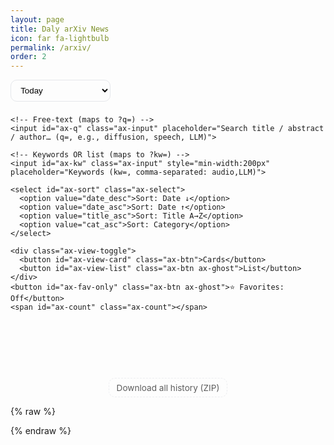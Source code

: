 ```yaml
---
layout: page
title: Daly arXiv News
icon: far fa-lightbulb
permalink: /arxiv/
order: 2
---
```



<style>
  /* ===== Fancy+ Pro with History, filters, and subtle download ===== */
  .ax-wrap{display:flex;flex-direction:column;gap:14px}
  .ax-toolbar{display:flex;flex-wrap:wrap;gap:8px;align-items:center}
  .ax-input{flex:1;min-width:230px;padding:.55rem .75rem;border:1px solid var(--card-border-color,#e5e7eb);border-radius:12px}
  .ax-btn,.ax-select{padding:.5rem .7rem;border:1px solid var(--card-border-color,#e5e7eb);border-radius:10px;background:var(--bg,transparent);cursor:pointer;text-decoration:none;display:inline-block}
  .ax-select{min-width:160px}
  .ax-chip{padding:.35rem .6rem;border:1px solid var(--card-border-color,#e5e7eb);border-radius:999px;cursor:pointer;font-size:.9rem;opacity:.85}
  .ax-chip.active{background:#00000010;border-color:#00000030;opacity:1}
  .ax-count{opacity:.75;font-size:.9rem;margin-left:auto}
  .ax-grid{display:grid;gap:14px}
  .ax-card{padding:.6rem .9rem;border:1px solid var(--card-border-color,#e5e7eb);border-radius:14px}
  .ax-title{margin:.1rem 0 .35rem 0;line-height:1.2}
  .ax-meta{font-size:.92rem;opacity:.85;margin-bottom:.4rem;display:flex;flex-wrap:wrap;gap:6px}
  .ax-badge{font-size:.72rem;padding:.15rem .4rem;border-radius:6px;background:#0000000d;border:1px solid #0000001a}
  .ax-abs{margin:.35rem 0 0 0;white-space:pre-wrap}
  .ax-links{margin-top:.5rem;font-size:.95rem;display:flex;gap:10px;flex-wrap:wrap}
  .ax-actions{margin-left:auto;display:flex;gap:6px}
  .ax-ghost{border-color:#0000;background:#0000}
  .ax-skel{height:110px;border-radius:14px;background:linear-gradient(90deg,#00000008,#00000014,#00000008);background-size:200% 100%;animation:sh 1.1s linear infinite}
  @keyframes sh{0%{background-position:200% 0}100%{background-position:-200% 0}}
  .ax-empty{opacity:.7}
  .ax-hl{background:linear-gradient(transparent 60%, #ffe08a88 0)}
  .ax-row{display:flex;gap:10px;align-items:center;flex-wrap:wrap}
  #ax-chips{min-height:32px;margin-bottom:8px}
  .ax-view-toggle .ax-btn{padding:.35rem .55rem}
  .ax-list .ax-card{display:flex;gap:12px;align-items:flex-start}
  .ax-leftbar{display:flex;flex-direction:column;gap:6px;align-items:center}
  .ax-star{cursor:pointer}
  .ax-toast{position:fixed;right:16px;bottom:16px;padding:.6rem .8rem;background:#111;color:#fff;border-radius:10px;opacity:.95;z-index:9999}

  /* bottom download — subtle */
  .ax-footer{display:flex;justify-content:center;margin-top:10px}
  .ax-download{font-size:.85rem;opacity:.7;border:1px dashed var(--card-border-color,#e5e7eb);padding:.4rem .7rem;border-radius:10px;text-decoration:none}
  .ax-download:hover{opacity:.9}
</style>

<div class="ax-wrap" id="arxiv-app">
  <div class="ax-toolbar">
    <!-- History (Today + YYYY-MM-DD from backend) -->
    <select id="ax-date" class="ax-select">
      <option value="">Today</option>
    </select>

    <!-- Free-text (maps to ?q=) -->
    <input id="ax-q" class="ax-input" placeholder="Search title / abstract / author… (q=, e.g., diffusion, speech, LLM)">

    <!-- Keywords OR list (maps to ?kw=) -->
    <input id="ax-kw" class="ax-input" style="min-width:200px" placeholder="Keywords (kw=, comma-separated: audio,LLM)">

    <select id="ax-sort" class="ax-select">
      <option value="date_desc">Sort: Date ↓</option>
      <option value="date_asc">Sort: Date ↑</option>
      <option value="title_asc">Sort: Title A→Z</option>
      <option value="cat_asc">Sort: Category</option>
    </select>

    <div class="ax-view-toggle">
      <button id="ax-view-card" class="ax-btn">Cards</button>
      <button id="ax-view-list" class="ax-btn ax-ghost">List</button>
    </div>
    <button id="ax-fav-only" class="ax-btn ax-ghost">⭐ Favorites: Off</button>
    <span id="ax-count" class="ax-count"></span>
  </div>

  <!-- Category chips -->
  <div id="ax-chips" class="ax-row"></div>

  <div id="ax-grid" class="ax-grid"></div>
  <button id="ax-more" class="ax-btn" style="display:none;margin:0 auto;">Load more</button>

  <!-- Subtle bottom download -->
  <div class="ax-footer">
    <a id="ax-download" class="ax-download" href="#" rel="noopener" download>Download all history (ZIP)</a>
  </div>
</div>

{% raw %}
<script>
(function() {
  const API_BASE = 'https://arxiv-backend-production.up.railway.app/arxiv';
  const CATS = ['cs.CL','cs.LG','cs.AI','cs.SD','eess.AS','cs.CV','cs.MM','cs.IR','cs.NE','stat.ML'];

  // state
  let ALL=[], query='', kw='', cat=null, sort='date_desc', view='card', favOnly=false, day='';
  let page=0, pageSize=12;
  const $ = s=>document.querySelector(s);
  const grid=$('#ax-grid'), q=$('#ax-q'), kwInp=$('#ax-kw'), chips=$('#ax-chips'), count=$('#ax-count');
  const sortSel=$('#ax-sort'), btnCard=$('#ax-view-card'), btnList=$('#ax-view-list'), moreBtn=$('#ax-more'), favBtn=$('#ax-fav-only'), dateSel=$('#ax-date'), dl=$('#ax-download');

  // local favorites
  const FKEY='arxiv:favs';
  const favSet=new Set(JSON.parse(localStorage.getItem(FKEY)||'[]'));
  const saveFavs=()=>localStorage.setItem(FKEY, JSON.stringify([...favSet]));
  const isFav=id=>favSet.has(id);
  const toggleFav=id=>{ isFav(id)?favSet.delete(id):favSet.add(id); saveFavs(); render(true); refreshDownloadLink(); };

  function toast(msg, ms=2200){ const t=document.createElement('div'); t.className='ax-toast'; t.textContent=msg; document.body.appendChild(t); setTimeout(()=>t.remove(), ms); }
  function escapeHTML(s){return (s||'').replace(/[&<>"']/g, ch=>({'&':'&amp;','<':'&lt;','>':'&gt;','"':'&quot;',"'":'&#39;'}[ch]))}
  function hl(text,q){ if(!q) return escapeHTML(text||''); const esc=escapeHTML(text||''); const re=new RegExp('('+q.replace(/[.*+?^${}()|[\]\\]/g,'\\$&')+')','ig'); return esc.replace(re,'<span class="ax-hl">$1</span>'); }

  function bibtex(p){
    const id=(p.id||'').replace(/v\d+$/,'')||'arxiv';
    const authors=(Array.isArray(p.authors)?p.authors.join(' and '):(p.authors||'')).replace(/&/g,'and');
    const year=(p.date||'').slice(0,4) || new Date().getUTCFullYear();
    const title=p.title||''; const pc=(p.primary||'cs');
    return `@misc{${id},
  title={${title}},
  author={${authors}},
  year={${year}},
  eprint={${id}},
  archivePrefix={arXiv},
  primaryClass={${pc}}
}`;
  }
  const copy=text=>navigator.clipboard.writeText(text).then(()=>toast('Copied!'));

  // ------------ server interaction ------------
  // Try to load from same-origin JSON file first (no CORS), fallback to API
  async function fetchWithFallback(url) {
    // First try: local JSON file (only if no filters applied, since local file has no filters)
    // If filters are active, we need to fetch from API which applies server-side filtering
    const hasFilters = query.trim() || kw.trim() || cat;
    
    if(!hasFilters && !day){
      try {
        const localUrl = '/assets/js/data/arxiv-latest.json';
        const res = await fetch(localUrl, {cache:'no-store'});
        if(res.ok){
          const data = await res.json();
          if(data && Array.isArray(data) && data.length > 0){
            console.log('Loaded from local JSON file (no CORS needed)');
            return data;
          }
        }
      }catch(e){
        console.log('Local JSON not available, using API');
      }
    }
    
    // Fallback: fetch from API (may fail due to CORS)
    try {
      const res = await fetch(url, {cache:'no-store', mode:'cors'});
      if(!res.ok) throw new Error('HTTP '+res.status);
      const data = await res.json();
      console.log('Loaded from API');
      return data;
    }catch(err){
      // If CORS fails, try a public CORS proxy as last resort
      if(err.message.includes('CORS') || err.message.includes('Failed to fetch')){
        try {
          const proxyUrl = `https://api.allorigins.win/get?url=${encodeURIComponent(url)}`;
          const res = await fetch(proxyUrl, {cache:'no-store', mode:'cors'});
          if(res.ok){
            const proxyData = await res.json();
            const parsed = JSON.parse(proxyData.contents);
            console.log('Loaded from API via CORS proxy');
            return parsed;
          }
        }catch(proxyErr){
          console.warn('CORS proxy also failed');
        }
      }
      throw err;
    }
  }

  function buildDataURL() {
    const base = day ? `${API_BASE}/history/${day}.json` : `${API_BASE}/latest.json`;
    const params = new URLSearchParams();
    if (query.trim()) params.set('q', query.trim());
    if (kw.trim())    params.set('kw', kw.trim());
    if (cat)          params.set('cat', cat);
    params.set('limit', String((page+1)*pageSize));
    const qs = params.toString();
    return qs ? `${base}?${qs}` : base;
  }

  function refreshDownloadLink() {
    // Build ZIP download link reflecting current day/q/kw/cat
    let url = `${API_BASE}/history.zip`;
    const params = new URLSearchParams();
    if (day) { params.set('start', day); params.set('end', day); }
    if (query.trim()) params.set('q', query.trim());
    if (kw.trim())    params.set('kw', kw.trim());
    if (cat)          params.set('cat', cat);
    params.set('filter','1'); // zip with filtered contents
    const qs = params.toString();
    dl.href = qs ? `${url}?${qs}` : url;
  }

  async function loadServer() {
    skeleton();
    try{
      const url = buildDataURL();
      // Use fetchWithFallback which tries local JSON first, then API
      ALL = await fetchWithFallback(url);
      if(!Array.isArray(ALL)){
        throw new Error('Response is not an array');
      }
      render(true);
    }catch(e){
      console.error('Failed to load data:', e);
      grid.innerHTML = `<div class="ax-card ax-empty" style="padding:2rem;text-align:center;">
        <p><strong>Failed to load arXiv feed.</strong></p>
        <p style="font-size:.85rem;opacity:.7;margin-top:.5rem;">Error: ${escapeHTML(e.message)}</p>
        <p style="font-size:.85rem;opacity:.7;margin-top:.5rem;">Try refreshing the page or check your network connection.</p>
      </div>`;
    } finally {
      refreshDownloadLink();
    }
  }

  async function loadHistoryList(){
    try{
      // Try local JSON first
      try {
        const localRes = await fetch('/assets/js/data/arxiv-history.json', {cache:'no-store'});
        if(localRes.ok){
          const files = await localRes.json();
          if(Array.isArray(files)){
            files.forEach(fn=>{
              const d = fn.replace(/\.json$/,'');
              const opt = document.createElement('option');
              opt.value = d;
              opt.textContent = d;
              dateSel.appendChild(opt);
            });
            return; // Success, exit early
          }
        }
      }catch(e){
        console.log('Local history not available, trying API');
      }
      
      // Fallback to API
      const res = await fetch(`${API_BASE}/history`, {cache:'no-store', mode:'cors'});
      if(!res.ok) throw new Error('HTTP '+res.status);
      const files = await res.json();
      if(Array.isArray(files)){
        files.forEach(fn=>{
          const d = fn.replace(/\.json$/,'');
          const opt = document.createElement('option');
          opt.value = d;
          opt.textContent = d;
          dateSel.appendChild(opt);
        });
      }
    }catch(e){
      console.warn('history list unavailable (ok if first day)', e);
    }
  }

  // ------------ UI helpers ------------
  function chip(label){
    const b=document.createElement('button'); b.className='ax-chip'+(cat===label?' active':''); b.textContent=label;
    b.onclick=()=>{ cat=(cat===label?null:label); resetAndLoad(); };
    return b;
  }
  function renderChips(){
    // Get fresh reference to chips element in case DOM was updated
    const chipsEl = document.getElementById('ax-chips');
    if(!chipsEl) {
      console.warn('Chips container not found');
      return;
    }
    chipsEl.innerHTML=''; 
    CATS.forEach(c=>{
      const chipEl = chip(c);
      if(chipEl) chipsEl.appendChild(chipEl);
    }); 
    if(cat){ 
      const x=chip('× clear'); 
      x.onclick=()=>{cat=null; resetAndLoad();}; 
      chipsEl.appendChild(x);
    }
  }

  function filteredClient(){
    // server already applied q/kw/cat; keep local sort + favorites/pin
    let arr=ALL.slice();
    arr.sort((a,b)=>{
      const ad=a.date||'', bd=b.date||'', at=(a.title||'').toLowerCase(), bt=(b.title||'').toLowerCase();
      const ac=(a.primary||''), bc=(b.primary||'');
      if(sort==='date_desc') return bd.localeCompare(ad) || at.localeCompare(bt);
      if(sort==='date_asc')  return ad.localeCompare(bd) || at.localeCompare(bt);
      if(sort==='title_asc') return at.localeCompare(bt);
      if(sort==='cat_asc')   return ac.localeCompare(bc) || bd.localeCompare(ad);
      return 0;
    });
    if(favOnly) arr=arr.filter(p=>isFav((p.id||'').replace(/v\d+$/,'')));
    if(!favOnly){
      const F=[], N=[]; arr.forEach(p=>isFav((p.id||'').replace(/v\d+$/,''))?F.push(p):N.push(p)); arr=[...F,...N];
    }
    return arr;
  }

  function iconStar(active){return active?'⭐':'☆';}

  function cardHTML(p){
    const baseId=(p.id||'').replace(/v\d+$/,'');
    const title=p.title||''; const authors=Array.isArray(p.authors)?p.authors.join(', '):(p.authors||'');
    const abs=p.abs || (baseId?`https://arxiv.org/abs/${baseId}`:'#'); const pdf=p.pdf || (baseId?`https://arxiv.org/pdf/${baseId}.pdf`:'#');
    const primary=p.primary||'arXiv', date=p.date||''; const abstract=p.abstract||p.summary||'';
    const fav=isFav(baseId);

    return view==='card' ? `
      <article class="ax-card">
        <div class="ax-row">
          <h3 class="ax-title" style="flex:1 1 auto;">${hl(title,query)}</h3>
          <div class="ax-actions">
            <a href="${abs}" target="_blank" rel="noopener" class="ax-btn">abs</a>
            <a href="${pdf}" target="_blank" rel="noopener" class="ax-btn">pdf</a>
            <button class="ax-btn" data-bib="${baseId}" title="Copy BibTeX">BibTeX</button>
            <button class="ax-btn ax-ghost ax-star" data-fav="${baseId}" title="Toggle favorite">${iconStar(fav)}</button>
          </div>
        </div>
        <div class="ax-meta">
          <span class="ax-badge">${primary}</span>
          ${date?`<span class="ax-badge">${date}</span>`:''}
          ${baseId?`<span class="ax-badge">arXiv:${baseId}</span>`:''}
        </div>
        <div class="ax-meta">${hl(authors,query)}</div>
        <details>
          <summary style="cursor:pointer;opacity:.88">Abstract</summary>
          <p class="ax-abs">${hl(abstract,query)}</p>
        </details>
      </article>
    ` : `
      <article class="ax-card">
        <div class="ax-leftbar">
          <button class="ax-btn ax-ghost ax-star" data-fav="${baseId}" title="Toggle favorite">${iconStar(fav)}</button>
          ${date?`<div class="ax-badge">${date}</div>`:''}
          <div class="ax-badge">${primary}</div>
        </div>
        <div style="flex:1">
          <h3 class="ax-title">${hl(title,query)}</h3>
          <div class="ax-meta">${baseId?`<span class="ax-badge">arXiv:${baseId}</span>`:''}</div>
          <div class="ax-meta">${hl(authors,query)}</div>
          <details>
            <summary style="cursor:pointer;opacity:.88">Abstract</summary>
            <p class="ax-abs">${hl(abstract,query)}</p>
          </details>
          <div class="ax-links">
            <a href="${abs}" target="_blank" rel="noopener" class="ax-btn">abs</a>
            <a href="${pdf}" target="_blank" rel="noopener" class="ax-btn">pdf</a>
            <button class="ax-btn" data-bib="${baseId}" title="Copy BibTeX">Copy BibTeX</button>
          </div>
        </div>
      </article>
    `;
  }

  function attachActions(scope){
    scope.querySelectorAll('[data-bib]').forEach(b=>{
      b.onclick=()=>{
        const id=b.getAttribute('data-bib');
        const p=ALL.find(x=>(x.id||'').replace(/v\d+$/,'')===id);
        if(p) copy(bibtex(p));
      };
    });
    scope.querySelectorAll('[data-fav]').forEach(b=>{
      b.onclick=()=>{ toggleFav(b.getAttribute('data-fav')); };
    });
  }

  function skeleton(n=6){ grid.innerHTML=Array.from({length:n}).map(()=>`<div class="ax-skel"></div>`).join(''); }

  function render(resetLayout=false){
    // Always update chips to reflect current category selection
    renderChips();
    
    const items=filteredClient();
    if(resetLayout) grid.classList.toggle('ax-list', view==='list');
    const total=items.length;
    const start=page*pageSize, end=Math.min(start+pageSize,total);
    if(start===0) grid.innerHTML='';
    const chunk=items.slice(start,end);
    const html=chunk.map(cardHTML).join('');
    const frag=document.createElement('div'); frag.innerHTML=html; attachActions(frag);
    grid.append(...frag.childNodes);
    count.textContent=`${total} item${total!==1?'s':''}${cat?` · ${cat}`:''}${query?` · "${query}"`:''}${kw?` · kw:${kw}`:''}${favOnly?' · ⭐':''}${day?` · ${day}`:' · Today'}`;
    moreBtn.style.display=end<total?'block':'none';
  }

  function reset(){ page=0; grid.innerHTML=''; render(true); refreshDownloadLink(); }
  function resetAndLoad(){ page=0; loadServer(); } // refreshDownloadLink() is called inside loadServer()

  // ------------ init ------------
  async function boot(){
    // Ensure elements exist
    if(!chips || !grid || !q || !kwInp){
      console.error('Missing required DOM elements');
      return;
    }
    
    // controls
    q.value=''; kwInp.value=''; query=''; kw=''; cat=null; sort='date_desc'; view='card'; favOnly=false; day='';
    q.oninput=e=>{ query=e.target.value; resetAndLoad(); };
    kwInp.oninput=e=>{ kw=e.target.value; resetAndLoad(); };
    sortSel.onchange=e=>{ sort=e.target.value; reset(); };
    $('#ax-view-card').onclick=()=>{ view='card'; btnCard.classList.remove('ax-ghost'); btnList.classList.add('ax-ghost'); reset(); };
    $('#ax-view-list').onclick=()=>{ view='list'; btnList.classList.remove('ax-ghost'); btnCard.classList.add('ax-ghost'); reset(); };
    favBtn.onclick=()=>{ favOnly=!favOnly; favBtn.textContent=favOnly?'⭐ Favorites: On':'⭐ Favorites: Off'; reset(); };
    moreBtn.onclick=()=>{ page++; render(); refreshDownloadLink(); };
    dateSel.onchange=e=>{ day=e.target.value; resetAndLoad(); };

    // Initialize chips immediately - this should happen before loading data
    renderChips();

    await loadHistoryList();
    await loadServer();     // includes refreshDownloadLink()
  }

  // Run boot when DOM is ready
  if(document.readyState === 'loading'){
    document.addEventListener('DOMContentLoaded', boot);
  } else {
    // DOM already loaded
    boot();
  }
  
  // Also handle PJAX navigation (Chirpy theme)
  document.addEventListener('pjax:complete', boot);
})(); // End of IIFE
</script>
{% endraw %}